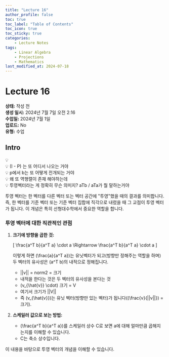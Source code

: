 ```yaml
---
title: "Lecture 16"
author_profile: false
toc: true
toc_label: "Table of Contents"
toc_icon: true
toc_sticky: true
categories: 
    - Lecture Notes
tags: 
    - Linear Algebra
    - Projections
    - Mathematics
last_modified_at: 2024-07-18
---
```


# Lecture 16

**상태:** 작성 전  
**생성 일시:** 2024년 7월 7일 오전 2:16  
**수업일:** 2024년 7월 1일  
**업로드:** No  
**유형:** 수업

## Intro

<aside>
💡
</aside>

<aside>
💡 (I - P) 는 또 어디서 나오는 거야
</aside>

<aside>
💡 p에서 b는 또 어떻게 전개되는 거야
</aside>



<aside>
💡 왜 또 역행렬이 존재 해야하는데
</aside>


<aside>
💡 투영벡터라는 게 정확히 무슨 의미지? aTb / aTa가 뭘 말하는거야
</aside>

투영 벡터는 한 벡터를 다른 벡터 또는 벡터 공간에 "투영"했을 때의 결과를 의미합니다. 즉, 한 벡터를 기준 벡터 또는 기준 벡터 집합에 직각으로 내렸을 때 그 교점이 투영 벡터가 됩니다. 이 개념은 특히 선형대수학에서 중요한 역할을 합니다.


### 투영 벡터에 대한 직관적인 관점

1. **크기에 방향을 곱한 것:**

    \[
    \frac{a^T b}{a^T a} \cdot a \Rightarrow \frac{a^T b}{a^T a} \cdot a
    \]

    이렇게 하면 \(\frac{a}{a^T a}\)는 유닛벡터가 되고(방향만 정해주는 역할을 하며) 두 벡터의 유사성은 \(a^T b\)의 내적으로 정해집니다.

    - ||v|| = norm2 = 크기
    - 내적을 한다는 것은 두 벡터의 유사성을 본다는 것
    - \(v_{\hat{v}} \cdot\) 크기 = V
    - 여기서 크기가 ||V||
    - 즉 \(v_{\hat{v}}\)는 유닛 벡터(방향만 있는 벡터)가 됩니다(\(\frac{v}{||v||}\) = 크기).

2. **스케일러 값으로 보는 방법:**

    - \(\frac{a^T b}{a^T a}\)를 스케일러 상수 C로 보면 a에 대해 얼마만큼 곱해지는지를 이해할 수 있습니다.
    - C는 축소 상수입니다.

이 내용을 바탕으로 투영 벡터의 개념을 이해할 수 있습니다.
